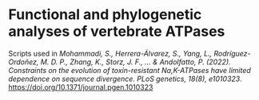# Functional and phylogenetic analyses of vertebrate ATPases

Scripts used in *Mohammadi, S., Herrera-Álvarez, S., Yang, L., Rodríguez-Ordoñez, M. D. P., Zhang, K., Storz, J. F., ... & Andolfatto, P. (2022). Constraints on the evolution of toxin-resistant Na,K-ATPases have limited dependence on sequence divergence. PLoS genetics, 18(8), e1010323*. https://doi.org/10.1371/journal.pgen.1010323
